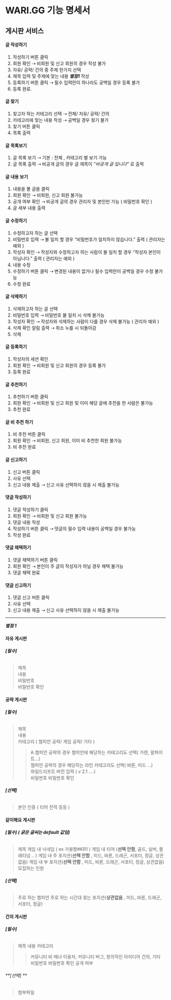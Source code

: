 # WARI.GG 기능 명세서

## 게시판 서비스 

#### 글 작성하기
1. 작성하기 버튼 클릭  
2. 회원 확인 ⇢ 비회원 및 신고 회원의 경우 작성 불가  
3. 자유/ 공략/ 건의 중 주제 한가지 선택  
4. 제목 입력 및 주제에 맞는 내용 **_별첨1_** 작성  
5. 등록하기 버튼 클릭 ⇢ 필수 입력란이 하나라도 공백일 경우 등록 불가  
6. 등록 완료.
#### 글 찾기
1. 찾고자 하는 카테고리 선택 ⇢ 전체/ 자유/ 공략/ 건의
2. 카테고리에 맞는 내용 작성 ⇢ 공백일 경우 찾기 불가
3. 찾기 버튼 클릭
4. 목록 출력
#### 글 목록보기
1. 글 목록 보기 ⇢ 기본 : 전체 , 카테고리 별 보기 가능
2. 글 목록 출력 ⇢ 비공개 글의 경우 글 제목이 _“비공개 글 입니다”_ 로 출력
#### 글 내용 보기
1. 내용을 볼 글을 클릭
2. 회원 확인 ⇢ 비회원, 신고 회원 불가능
3. 공개 여부 확인 ⇢ 비공개 글의 경우 관리자 및 본인만 가능 ( 비밀번호 확인 )
4. 글 세부 내용 출력
#### 글 수정하기
1. 수정하고자 하는 글 선택  
2. 비밀번호 입력 ⇢ 불 일치 할 경우 “비밀번호가 일치하지 않습니다.” 출력 ( 관리자는 예외 )  
3. 작성자 확인 ⇢ 작성자와 수정하고자 하는 사람이 불 일치 할 경우 “작성자 본인이 아닙니다.” 출력 ( 관리자는 예외 )  
4. 내용 수정   
5. 수정하기 버튼 클릭 ⇢ 변경된 내용이 없거나 필수 입력란이 공백일 경우 수정 불가능  
6. 수정 완료
#### 글 삭제하기
1. 삭제하고자 하는 글 선택  
2. 비밀번호 입력 ⇢ 비밀번호 불 일치 시 삭제 불가능  
3. 작성자 확인 ⇢ 작성자와 삭제하는 사람이 다를 경우 삭제 불가능 ( 관리자 예외 )  
4. 삭제 확인 알림 출력 ⇢ 취소 누를 시 되돌아감  
5. 삭제   
#### 글 등록하기
1. 작성자의 세션 확인
2. 회원 확인 ⇢ 비회원 및 신고 회원의 경우 등록 불가 
3. 등록 완료
#### 글 추천하기
1. 추천하기 버튼 클릭
2. 회원 확인 ⇢ 비회원 및 신고 회원 및 이미 해당 글에 추천을 한 사람은 불가능
3. 추천 완료
#### 글 비 추천 하기
1. 비 추천 버튼 클릭
2. 회원 확인 ⇢ 비회원, 신고 회원, 이미 비 추천한 회원 불가능
3. 비 추천 완료
#### 글 신고하기
1. 신고 버튼 클릭
2. 사유 선택
3. 신고 내용 제출 ⇢ 신고 사유 선택하지 않을 시 제출 불가능
#### 댓글 작성하기
1. 댓글 작성하기 클릭
2. 회원 확인 ⇢ 비회원 및 신고 회원 불가능
3. 댓글 내용 작성
4. 작성하기 버튼 클릭 ⇢ 댓글의 필수 입력 내용이 공백일 경우 불가능
5. 작성 완료
#### 댓글 채택하기
1. 댓글 채택하기 버튼 클릭
2. 회원 확인 ⇢ 본인이 주 글의 작성자가 아닐 경우 채택 불가능
3. 댓글 채택 완료
#### 댓글 신고하기
1. 댓글 신고 버튼 클릭
2. 사유 선택
3. 신고 내용 제출 ⇢ 신고 사유 선택하지 않을 시 제출 불가능

------

**_별첨 1_**

#### 자유 게시판  
###### **[필수]**  
>제목  
>내용  
>비밀번호  
>비밀번호 확인  
#### 공략 게시판
###### **[필수]**  
>제목  
>내용  
>카테고리 ( 챔피언 공략/ 게임 공략/ 기타 )  
>>A.챔피언 공략의 경우 챔피언에 해당하는 카테고리도 선택( 가렌, 말파이트…)  
>>챔피언 공략의 경우 해당하는 라인 카테고리도 선택( 바론, 미드 …)  
>와일드리프트 버전 입력 ( v 2.1 ….)  
>비밀번호
>비밀번호 확인
###### **[선택]**
>본인 인증 ( 티어 전적 등등 )
#### 같이해요 게시판
###### **[필수] ( 굵은 글씨는 default 값임)**
>제목
>게임 내 닉네임 ( ex 가붕짱#KR1 )
>게임 내 티어 (**선택 안함**, 골드, 실버, 플래티넘 .. )
>게임 내 주 포지션(**선택 안함** , 미드, 바론, 드래곤, 서포터, 정글, 상관없음)
>게임 내 부 포지션(**선택 안함** , 미드, 비론, 드래곤, 서포터, 정글, 상관없음)
>모집하는 인원
###### **[선택]**
>주로 하는 챔피언
>주로 하는 시간대
>찾는 포지션(**상관없음** , 미드, 바론, 드래곤, 서포터, 정글)
#### 건의 게시판
###### **[필수]**
>제목
>내용
>카테고리
>>커뮤니티 비 매너 이용자, 커뮤니티 버그, 창의적인 아이디어 건의, 기타
>비밀번호
>비밀번호 확인
>공개 여부
###### **[선택] ** 
>첨부파일
